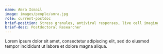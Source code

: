 ```yaml
---
name: Amra Ismail
image: images/people/amra.jpg
role: current-postdoc
brief-position: Stress granules, antiviral responses, live cell imaging
brief-desc: Postdoctoral Researcher
---
```


Lorem ipsum dolor sit amet, consectetur adipiscing elit, sed do eiusmod tempor incididunt ut labore et dolore magna aliqua.
